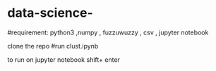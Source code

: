 # data-science-

#requirement:
  python3 ,numpy , fuzzuwuzzy , csv , jupyter notebook


clone the repo 
#run  clust.ipynb
  
to run on jupyter notebook
        shift+ enter 
